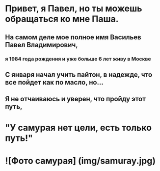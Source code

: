 # Привет, я Павел, но ты можешь обращаться ко мне Паша.
## На самом деле мое полное имя Васильев Павел Владимирович,
### я 1984 года рождения и уже больше 6 лет живу в Москве
## С января начал учить пайтон, в надежде, что все пойдет как по масло, но...
## Я не отчаиваюсь и уверен, что пройду этот путь,
# "У самурая нет цели, есть только путь!"

# ![Фото самурая] (img/samuray.jpg)

